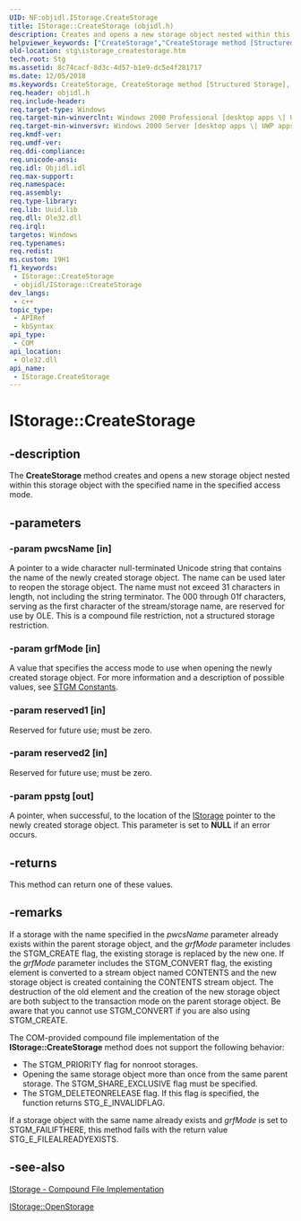 ```yaml
---
UID: NF:objidl.IStorage.CreateStorage
title: IStorage::CreateStorage (objidl.h)
description: Creates and opens a new storage object nested within this storage object with the specified name in the specified access mode.
helpviewer_keywords: ["CreateStorage","CreateStorage method [Structured Storage]","CreateStorage method [Structured Storage]","IStorage interface","IStorage interface [Structured Storage]","CreateStorage method","IStorage.CreateStorage","IStorage::CreateStorage","_stg_istorage_createstorage","objidl/IStorage::CreateStorage","stg.istorage_createstorage"]
old-location: stg\istorage_createstorage.htm
tech.root: Stg
ms.assetid: 8c74cacf-8d3c-4d57-b1e9-dc5e4f281717
ms.date: 12/05/2018
ms.keywords: CreateStorage, CreateStorage method [Structured Storage], CreateStorage method [Structured Storage],IStorage interface, IStorage interface [Structured Storage],CreateStorage method, IStorage.CreateStorage, IStorage::CreateStorage, _stg_istorage_createstorage, objidl/IStorage::CreateStorage, stg.istorage_createstorage
req.header: objidl.h
req.include-header: 
req.target-type: Windows
req.target-min-winverclnt: Windows 2000 Professional [desktop apps \| UWP apps]
req.target-min-winversvr: Windows 2000 Server [desktop apps \| UWP apps]
req.kmdf-ver: 
req.umdf-ver: 
req.ddi-compliance: 
req.unicode-ansi: 
req.idl: Objidl.idl
req.max-support: 
req.namespace: 
req.assembly: 
req.type-library: 
req.lib: Uuid.lib
req.dll: Ole32.dll
req.irql: 
targetos: Windows
req.typenames: 
req.redist: 
ms.custom: 19H1
f1_keywords:
 - IStorage::CreateStorage
 - objidl/IStorage::CreateStorage
dev_langs:
 - c++
topic_type:
 - APIRef
 - kbSyntax
api_type:
 - COM
api_location:
 - Ole32.dll
api_name:
 - IStorage.CreateStorage
---
```


# IStorage::CreateStorage


## -description

The <b>CreateStorage</b> method
			 creates and opens a new storage object nested within this storage object with the specified name in the specified access mode.

## -parameters

### -param pwcsName [in]

A pointer to a wide character null-terminated Unicode string that contains the name of the newly created storage object. The name can be used later to reopen the storage object. The name must not exceed 31 characters in length, not including the string terminator. The 000 through 01f characters, serving as the first character of the stream/storage name, are reserved for use by OLE. This is a compound file restriction, not a structured storage restriction.

### -param grfMode [in]

A value that specifies the access mode to use when opening the newly created storage object. For more information and a description of possible values, see <a href="/windows/desktop/Stg/stgm-constants">STGM Constants</a>.

### -param reserved1 [in]

Reserved for future use; must be zero.

### -param reserved2 [in]

Reserved for future use; must be zero.

### -param ppstg [out]

A pointer, when successful, to the location of the 
<a href="/windows/desktop/api/objidl/nn-objidl-istorage">IStorage</a> pointer to the newly created storage object. This parameter is set to <b>NULL</b> if an error occurs.

## -returns

This method can return one of these values.

## -remarks

If a storage with the name specified in the <i>pwcsName</i> parameter already exists within the parent storage object, and the <i>grfMode</i> parameter includes the STGM_CREATE flag, the existing storage is replaced by the new one. If the <i>grfMode</i> parameter includes the STGM_CONVERT flag, the existing element is converted to a stream object named CONTENTS and the new storage object is created containing the CONTENTS stream object. The destruction of the old element and the creation of the new storage object are both subject to the transaction mode on the parent storage object. Be aware that you cannot use STGM_CONVERT if you are also using STGM_CREATE.

The COM-provided compound file implementation of the <b>IStorage::CreateStorage</b> method does not support the following behavior:

<ul>
<li>The STGM_PRIORITY flag for nonroot storages.</li>
<li>Opening the same storage object more than once from the same parent storage. The STGM_SHARE_EXCLUSIVE flag must be specified.</li>
<li>The STGM_DELETEONRELEASE flag. If this flag is specified, the function returns STG_E_INVALIDFLAG.</li>
</ul>
If a storage object with the same name already exists and <i>grfMode</i> is set to STGM_FAILIFTHERE, this method fails with the return value STG_E_FILEALREADYEXISTS.

## -see-also

<a href="/windows/desktop/Stg/istorage-compound-file-implementation">IStorage - Compound File Implementation</a>



<a href="/windows/desktop/api/objidl/nf-objidl-istorage-openstorage">IStorage::OpenStorage</a>